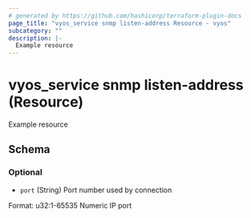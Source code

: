 ```yaml
---
# generated by https://github.com/hashicorp/terraform-plugin-docs
page_title: "vyos_service snmp listen-address Resource - vyos"
subcategory: ""
description: |-
  Example resource
---
```


# vyos_service snmp listen-address (Resource)

Example resource



<!-- schema generated by tfplugindocs -->
## Schema

### Optional

- `port` (String) Port number used by connection

Format: u32:1-65535
Numeric IP port
